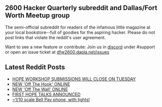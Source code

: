 ## 2600 Hacker Quarterly subreddit and Dallas/Fort Worth Meetup group
The semi-official subreddit for readers of the infamous little magazine at your local bookstore--full of goodies for the aspiring hacker. Please do not post links that violate the reddit's user agreement.

Want to see a new feature or contribute: 
Join us in [discord](https://dfw2600.dapla.net/chat) under #support or open an issue ticket at [dfw2600.dapla.net/issues](https://dfw2600.dapla.net/issues)

## Latest Reddit Posts
<!-- BLOG-POST-LIST:START -->
- [HOPE WORKSHOP SUBMISSIONS WILL CLOSE ON TUESDAY](https://2600.com/content/hope-workshop-submissions-will-close-tuesday)
- [NEW 'Off The Hook' ONLINE](https://2600.com/hook/07-05-2025)
- [NEW 'Off The Wall' ONLINE](https://2600.com/wall/06-05-2025)
- [FIRST HOPE TALKS ANNOUNCED](https://2600.com/content/first-hope-talks-announced)
- [~1/10 scale Bell Pay phone, with lights!](https://www.reddit.com/r/2600/comments/1k3udcm/110_scale_bell_pay_phone_with_lights/)
<!-- BLOG-POST-LIST:END -->

